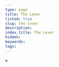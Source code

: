 ```yaml
---
type: page
title: The Lexer
listed: true
slug: the-lexer
description: 
index_title: The Lexer
hidden: 
keywords: 
tags: 
---
```


v